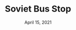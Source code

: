 ---
layout: project
title: Soviet Bus Stop
date: April 15, 2021
desc: A Sketchup model of a soviet bus stop with renderings done in Twin Motion.
category: rendering
#cta:
  #title: Google Me!
  #url: https://www.google.com/search?q=grace
thumb: /images/portfolio/bus.jpg
images:
  - image:
    url: /images/portfolio/bus.jpg
    desc: Sketchup Rendering
  - image:
    url: /images/portfolio/refbus.jpg
    desc: Reference Image
  - image:
    url: /images/portfolio/tmbus.jpg
    desc: Twin Motion Rendering
videos:
  - video:
    url: /images/videos/tmbus.mp4
    poster:
    desc: Twin Motion Rendering Video
---